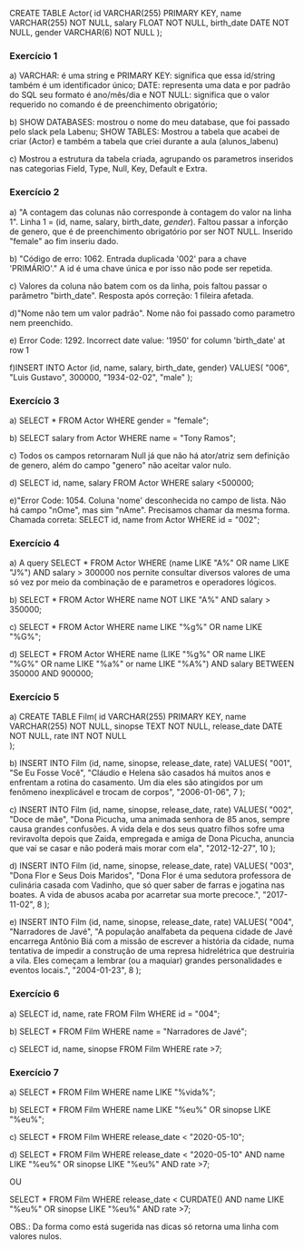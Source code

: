 CREATE TABLE Actor(
    id VARCHAR(255) PRIMARY KEY,
    name VARCHAR(255) NOT NULL,
    salary FLOAT NOT NULL,
    birth_date DATE NOT NULL,
    gender VARCHAR(6) NOT NULL
);

### Exercício 1
a)
VARCHAR: é uma string e 
PRIMARY KEY: significa que essa id/string também é um identificador único;
DATE: representa uma data e por padrão do SQL seu formato é ano/mês/dia e 
NOT NULL: significa que o valor requerido no comando é de preenchimento obrigatório;

b) SHOW DATABASES: mostrou o nome do meu database, que foi passado pelo slack pela Labenu;
SHOW TABLES: Mostrou a tabela que acabei de criar (Actor) e também a tabela que criei durante a aula (alunos_labenu)

c) Mostrou a estrutura da tabela criada, agrupando os parametros inseridos nas categorias Field, Type, Null, Key, Default e Extra.

### Exercício 2
a) "A contagem das colunas não corresponde à contagem do valor na linha 1".
Linha 1 = (id, name, salary, birth_date, *gender*). Faltou passar a inforção de genero, que é de preenchimento obrigatório por ser NOT NULL. Inserido "female" ao fim inseriu dado.

b) "Código de erro: 1062. Entrada duplicada '002' para a chave 'PRIMÁRIO'."
A id é uma chave única e por isso não pode ser repetida.

c) Valores da coluna não batem com os da linha, pois faltou passar o parâmetro "birth_date".
Resposta após correção: 1 fileira afetada.

d)"Nome não tem um valor padrão". Nome não foi passado como parametro nem preenchido.

e) Error Code: 1292. Incorrect date value: '1950' for column 'birth_date' at row 1

f)INSERT INTO Actor (id, name, salary, birth_date, gender)
VALUES(
  "006", 
  "Luis Gustavo",
  300000,
  "1934-02-02", 
  "male"
);

### Exercício 3
a)
SELECT * FROM Actor
WHERE gender = "female";

b)
SELECT salary from Actor
WHERE name = "Tony Ramos";

c)
Todos os campos retornaram Null já que não há ator/atriz sem definição de genero, além do campo "genero" não aceitar valor nulo.

d)
SELECT id, name, salary
FROM Actor
WHERE salary <500000;

e)"Error Code: 1054. Coluna 'nome' desconhecida no campo de lista.
Não há campo "nOme", mas sim "nAme". Precisamos chamar da mesma forma.
Chamada correta: SELECT id, name from Actor WHERE id = "002";

### Exercício 4
a) A query 
SELECT * FROM Actor
WHERE (name LIKE "A%" OR name LIKE "J%") AND salary > 300000
nos pernite consultar diversos valores de uma só vez por meio da combinação de e parametros e operadores lógicos.

b)
SELECT * FROM Actor
WHERE name NOT LIKE "A%" AND salary > 350000;

c)
SELECT * FROM Actor
WHERE name LIKE "%g%" OR name LIKE "%G%";

d)
SELECT * FROM Actor
WHERE name (LIKE "%g%" OR name LIKE "%G%" OR name LIKE "%a%" or name LIKE "%A%") AND salary BETWEEN 350000 AND 900000;

### Exercício 5
a)
CREATE TABLE Film(
  id VARCHAR(255) PRIMARY KEY,
  name VARCHAR(255) NOT NULL,
  sinopse TEXT NOT NULL,
  release_date DATE NOT NULL,
  rate INT NOT NULL   
);

b)
INSERT INTO Film (id, name, sinopse, release_date, rate)
VALUES(
"001",
"Se Eu Fosse Você",
"Cláudio e Helena são casados há muitos anos e enfrentam a rotina do casamento.
Um dia eles são atingidos por um fenômeno inexplicável e trocam de corpos",
"2006-01-06",
7
);

c)
INSERT INTO Film (id, name, sinopse, release_date, rate)
VALUES(
"002",
"Doce de mãe",
"Dona Picucha, uma animada senhora de 85 anos, sempre causa grandes confusões.
A vida dela e dos seus quatro filhos sofre uma reviravolta depois que Zaida,
empregada e amiga de Dona Picucha, anuncia que vai se casar e não poderá mais morar com ela",
"2012-12-27",
10
);

d)
INSERT INTO Film (id, name, sinopse, release_date, rate)
VALUES(
"003",
"Dona Flor e Seus Dois Maridos",
"Dona Flor é uma sedutora professora de culinária casada com Vadinho,
que só quer saber de farras e jogatina nas boates.
A vida de abusos acaba por acarretar sua morte precoce.",
"2017-11-02",
8
);

e)
INSERT INTO Film (id, name, sinopse, release_date, rate)
VALUES(
"004",
"Narradores de Javé",
"A população analfabeta da pequena cidade de Javé
encarrega Antônio Biá com a missão de escrever a história da cidade,
numa tentativa de impedir a construção de uma represa hidrelétrica que destruiria a vila.
Eles começam a lembrar (ou a maquiar) grandes personalidades e eventos locais.",
"2004-01-23",
8
);

### Exercício 6
a)
SELECT id, name, rate
FROM Film
WHERE id = "004";

b)
SELECT * FROM Film
WHERE name = "Narradores de Javé";

c)
SELECT id, name, sinopse
FROM Film
WHERE rate >7;


### Exercício 7
a)
SELECT * FROM Film
WHERE name LIKE "%vida%";

b)
SELECT * FROM Film
WHERE name LIKE "%eu%" OR sinopse LIKE "%eu%";

c)
SELECT * FROM Film
WHERE release_date < "2020-05-10";

d)
SELECT * FROM Film
WHERE 
release_date < "2020-05-10"
AND name LIKE "%eu%" OR sinopse LIKE "%eu%"
AND rate >7;

OU

SELECT * FROM Film
WHERE 
release_date < CURDATE()
AND name LIKE "%eu%" OR sinopse LIKE "%eu%"
AND rate >7;

OBS.: Da forma como está sugerida nas dicas só retorna uma linha com valores nulos.

